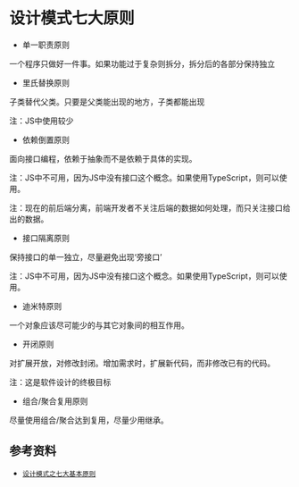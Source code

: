 # 设计模式七大原则

* 单一职责原则

一个程序只做好一件事。如果功能过于复杂则拆分，拆分后的各部分保持独立

* 里氏替换原则

子类替代父类。只要是父类能出现的地方，子类都能出现

注：JS中使用较少

* 依赖倒置原则

面向接口编程，依赖于抽象而不是依赖于具体的实现。

注：JS中不可用，因为JS中没有接口这个概念。如果使用TypeScript，则可以使用。

注：现在的前后端分离，前端开发者不关注后端的数据如何处理，而只关注接口给出的数据。

* 接口隔离原则

保持接口的单一独立，尽量避免出现‘旁接口’

注：JS中不可用，因为JS中没有接口这个概念。如果使用TypeScript，则可以使用。

* 迪米特原则

一个对象应该尽可能少的与其它对象间的相互作用。

* 开闭原则

对扩展开放，对修改封闭。增加需求时，扩展新代码，而非修改已有的代码。

注：这是软件设计的终极目标

* 组合/聚合复用原则

尽量使用组合/聚合达到复用，尽量少用继承。

## 参考资料

* [` 设计模式之七大基本原则 `](https://zhuanlan.zhihu.com/p/24614363)
